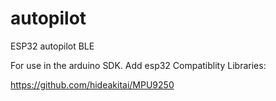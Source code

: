# autopilot
ESP32 autopilot BLE

For use in the arduino SDK. 
Add esp32 Compatiblity
Libraries:

https://github.com/hideakitai/MPU9250
